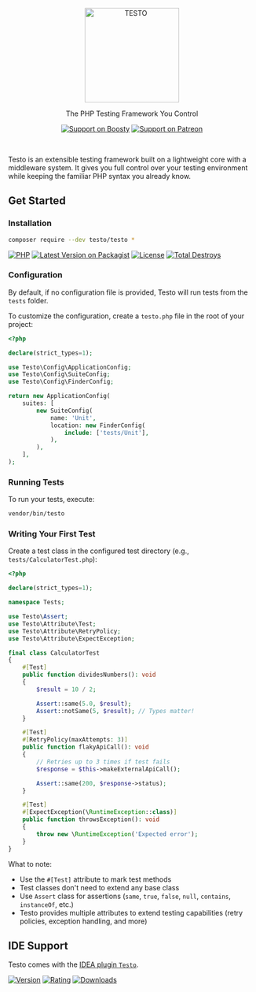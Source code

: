 <p align="center">
    <a href="#get-started"><img alt="TESTO"
         src="https://github.com/php-testo/.github/blob/1.x/resources/logo-full.svg?raw=true"
         style="width: 2in; display: block"
    /></a>
</p>

<p align="center">The PHP Testing Framework You Control</p>

<div align="center">

[![Support on Boosty](https://img.shields.io/static/v1?style=flat-square&label=Boosty&message=%E2%9D%A4&logo=Boosty&color=%23F15F2C)](https://boosty.to/roxblnfk)
[![Support on Patreon](https://img.shields.io/static/v1?style=flat-square&label=Patreon&message=%E2%9D%A4&logo=Patreon&color=%23fe0086)](https://patreon.com/roxblnfk)

</div>

<br />

Testo is an extensible testing framework built on a lightweight core with a middleware system.
It gives you full control over your testing environment while keeping the familiar PHP syntax you already know.


## Get Started

### Installation

```bash
composer require --dev testo/testo *
```

[![PHP](https://img.shields.io/packagist/php-v/testo/testo.svg?style=flat-square&logo=php)](https://packagist.org/packages/testo/testo)
[![Latest Version on Packagist](https://img.shields.io/packagist/v/testo/testo.svg?style=flat-square&logo=packagist)](https://packagist.org/packages/testo/testo)
[![License](https://img.shields.io/packagist/l/testo/testo.svg?style=flat-square)](LICENSE.md)
[![Total Destroys](https://img.shields.io/packagist/dt/testo/testo.svg?style=flat-square)](https://packagist.org/packages/testo/testo/stats)

### Configuration

By default, if no configuration file is provided, Testo will run tests from the `tests` folder.

To customize the configuration, create a `testo.php` file in the root of your project:

```php
<?php

declare(strict_types=1);

use Testo\Config\ApplicationConfig;
use Testo\Config\SuiteConfig;
use Testo\Config\FinderConfig;

return new ApplicationConfig(
    suites: [
        new SuiteConfig(
            name: 'Unit',
            location: new FinderConfig(
                include: ['tests/Unit'],
            ),
        ),
    ],
);
```

### Running Tests

To run your tests, execute:

```bash
vendor/bin/testo
```

### Writing Your First Test

Create a test class in the configured test directory (e.g., `tests/CalculatorTest.php`):

```php
<?php

declare(strict_types=1);

namespace Tests;

use Testo\Assert;
use Testo\Attribute\Test;
use Testo\Attribute\RetryPolicy;
use Testo\Attribute\ExpectException;

final class CalculatorTest
{
    #[Test]
    public function dividesNumbers(): void
    {
        $result = 10 / 2;

        Assert::same(5.0, $result);
        Assert::notSame(5, $result); // Types matter!
    }

    #[Test]
    #[RetryPolicy(maxAttempts: 3)]
    public function flakyApiCall(): void
    {
        // Retries up to 3 times if test fails
        $response = $this->makeExternalApiCall();

        Assert::same(200, $response->status);
    }

    #[Test]
    #[ExpectException(\RuntimeException::class)]
    public function throwsException(): void
    {
        throw new \RuntimeException('Expected error');
    }
}
```

What to note:
- Use the `#[Test]` attribute to mark test methods
- Test classes don't need to extend any base class
- Use `Assert` class for assertions (`same`, `true`, `false`, `null`, `contains`, `instanceOf`, etc.)
- Testo provides multiple attributes to extend testing capabilities (retry policies, exception handling, and more)

## IDE Support

Testo comes with the [IDEA plugin `Testo`](https://plugins.jetbrains.com/plugin/28842-testo?noRedirect=true).

[![Version](https://img.shields.io/jetbrains/plugin/v/28842-testo?style=flat-square)](https://plugins.jetbrains.com/plugin/28842-testo/versions)
[![Rating](https://img.shields.io/jetbrains/plugin/r/rating/28842-testo?style=flat-square)](https://plugins.jetbrains.com/plugin/28842-testo/reviews)
[![Downloads](https://img.shields.io/jetbrains/plugin/d/28842-testo?style=flat-square)](https://plugins.jetbrains.com/plugin/28842-testo)
